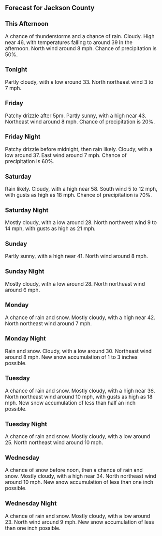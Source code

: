 <div>
   <h2>Forecast for Jackson County</h2>
   <p>
      <div style="font-size:120%">
         <h3>This Afternoon</h3>A chance of thunderstorms and a chance of rain. Cloudy. High near 46, with temperatures falling to around 39 in the afternoon.
         North wind around 8 mph. Chance of precipitation is 50%.<br></div>
   </p>
   <p>
      <div style="font-size:120%">
         <h3>Tonight</h3>Partly cloudy, with a low around 33. North northeast wind 3 to 7 mph.<br></div>
   </p>
   <p>
      <div style="font-size:120%">
         <h3>Friday</h3>Patchy drizzle after 5pm. Partly sunny, with a high near 43. Northeast wind around 8 mph. Chance of precipitation is 20%.<br></div>
   </p>
   <p>
      <div style="font-size:120%">
         <h3>Friday Night</h3>Patchy drizzle before midnight, then rain likely. Cloudy, with a low around 37. East wind around 7 mph. Chance of precipitation
         is 60%.<br></div>
   </p>
   <p>
      <div style="font-size:120%">
         <h3>Saturday</h3>Rain likely. Cloudy, with a high near 58. South wind 5 to 12 mph, with gusts as high as 18 mph. Chance of precipitation is
         70%.<br></div>
   </p>
   <p>
      <div style="font-size:120%">
         <h3>Saturday Night</h3>Mostly cloudy, with a low around 28. North northwest wind 9 to 14 mph, with gusts as high as 21 mph.<br></div>
   </p>
   <p>
      <div style="font-size:120%">
         <h3>Sunday</h3>Partly sunny, with a high near 41. North wind around 8 mph.<br></div>
   </p>
   <p>
      <div style="font-size:120%">
         <h3>Sunday Night</h3>Mostly cloudy, with a low around 28. North northeast wind around 6 mph.<br></div>
   </p>
   <p>
      <div style="font-size:120%">
         <h3>Monday</h3>A chance of rain and snow. Mostly cloudy, with a high near 42. North northeast wind around 7 mph.<br></div>
   </p>
   <p>
      <div style="font-size:120%">
         <h3>Monday Night</h3>Rain and snow. Cloudy, with a low around 30. Northeast wind around 8 mph. New snow accumulation of 1 to 3 inches possible.<br></div>
   </p>
   <p>
      <div style="font-size:120%">
         <h3>Tuesday</h3>A chance of rain and snow. Mostly cloudy, with a high near 36. North northeast wind around 10 mph, with gusts as high as 18
         mph. New snow accumulation of less than half an inch possible.<br></div>
   </p>
   <p>
      <div style="font-size:120%">
         <h3>Tuesday Night</h3>A chance of rain and snow. Mostly cloudy, with a low around 25. North northeast wind around 10 mph.<br></div>
   </p>
   <p>
      <div style="font-size:120%">
         <h3>Wednesday</h3>A chance of snow before noon, then a chance of rain and snow. Mostly cloudy, with a high near 34. North northeast wind around
         10 mph. New snow accumulation of less than one inch possible.<br></div>
   </p>
   <p>
      <div style="font-size:120%">
         <h3>Wednesday Night</h3>A chance of rain and snow. Mostly cloudy, with a low around 23. North wind around 9 mph. New snow accumulation of less than
         one inch possible.<br></div>
   </p>
</div>